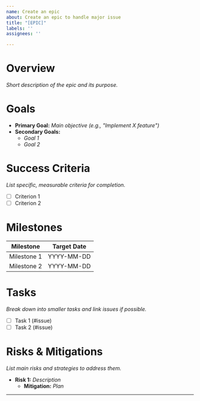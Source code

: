 ```yaml
---
name: Create an epic
about: Create an epic to handle major issue
title: "[EPIC]"
labels: ''
assignees: ''

---
```


# Overview
_Short description of the epic and its purpose._

# Goals
- **Primary Goal:** _Main objective (e.g., "Implement X feature")_
- **Secondary Goals:**
  - _Goal 1_
  - _Goal 2_

# Success Criteria
_List specific, measurable criteria for completion._
- [ ] Criterion 1
- [ ] Criterion 2

# Milestones
| Milestone          | Target Date   |
|--------------------|---------------|
| Milestone 1        | YYYY-MM-DD    |
| Milestone 2        | YYYY-MM-DD    |

# Tasks
_Break down into smaller tasks and link issues if possible._
- [ ] Task 1 (#issue)
- [ ] Task 2 (#issue)

# Risks & Mitigations
_List main risks and strategies to address them._
- **Risk 1:** _Description_  
  - **Mitigation:** _Plan_

---